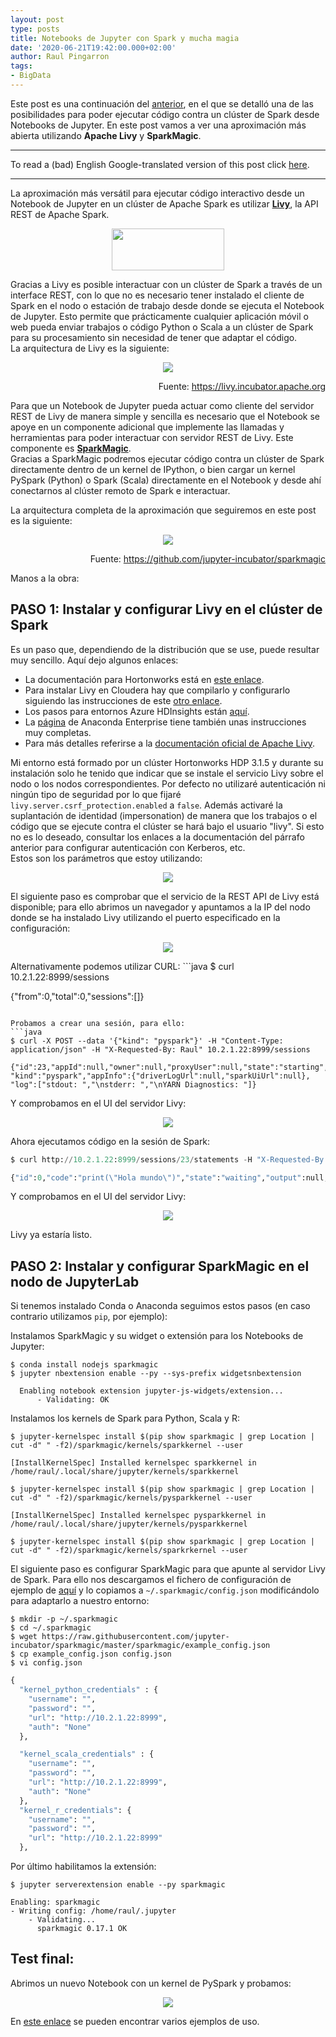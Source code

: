 ```yaml
---
layout: post
type: posts
title: Notebooks de Jupyter con Spark y mucha magia
date: '2020-06-21T19:42:00.000+02:00'
author: Raul Pingarron
tags:
- BigData
---
```

Este post es una continuación del <a href="https://raul-pingarron.github.io/2019/04/26/Jupyter-Notebooks-in-Spark.html" target="_blank">anterior</a>, en el que se detalló una de las posibilidades para poder ejecutar código contra un clúster de Spark desde Notebooks de Jupyter. En este post vamos a ver una aproximación más abierta utilizando **Apache Livy** y **SparkMagic**. 

---
To read a (bad) English Google-translated version of this post click <a href="https://translate.google.com/translate?hl=&sl=es&tl=en&u=https%3A%2F%2Fraul-pingarron.github.io%2F2020%2F06%2F21%2FJupyter-Notebooks-Spark-Parte2.html" target="_blank">here</a>.

---   

La aproximación más versátil para ejecutar código interactivo desde un Notebook de Jupyter en un clúster de Apache Spark es utilizar <a href="https://raul-pingarron.github.io/2019/04/26/Jupyter-Notebooks-in-Spark.html" target="_blank">**Livy**</a>, la API REST de Apache Spark.

<p align="center">
  <img src="/images/posts/Livy_logo.png" width="180" height="67">
</p>

Gracias a Livy es posible interactuar con un clúster de Spark a través de un interface REST, con lo que no es necesario tener instalado el cliente de Spark en el nodo o estación de trabajo desde donde se ejecuta el Notebook de Jupyter. Esto permite que prácticamente cualquier aplicación móvil o web pueda enviar trabajos o código Python o Scala a un clúster de Spark para su procesamiento sin necesidad de tener que adaptar el código.   
La arquitectura de Livy es la siguiente:

<p align="center">
  <img src="/images/posts/livy-architecture.png">
</p>
<p style="text-align:right">Fuente: <a href="https://raul-pingarron.github.io/2019/04/26/Jupyter-Notebooks-in-Spark.html" target="_blank">https://livy.incubator.apache.org</a></p>

Para que un Notebook de Jupyter pueda actuar como cliente del servidor REST de Livy de manera simple y sencilla es necesario que el Notebook se apoye en un componente adicional que implemente las llamadas y herramientas para poder interactuar con servidor REST de Livy. Este componente es <a href="https://github.com/jupyter-incubator/sparkmagic#sparkmagic" target="_blank">**SparkMagic**</a>.   
Gracias a SparkMagic podremos ejecutar código contra un clúster de Spark directamente dentro de un kernel de IPython, o bien cargar un kernel PySpark (Python) o Spark (Scala) directamente en el Notebook y desde ahí conectarnos al clúster remoto de Spark e interactuar.

La arquitectura completa de la aproximación que seguiremos en este post es la siguiente:

<p align="center">
  <img src="/images/posts/sparkmagic_architecture.png">
</p>
<p style="text-align:right">Fuente: <a href="https://github.com/jupyter-incubator/sparkmagic#architecture" target="_blank">https://github.com/jupyter-incubator/sparkmagic</a></p>

Manos a la obra:

## PASO 1: Instalar y configurar Livy en el clúster de Spark  
Es un paso que, dependiendo de la distribución que se use, puede resultar muy sencillo. Aquí dejo algunos enlaces:
- La documentación para Hortonworks está en <a href="https://docs.cloudera.com/HDPDocuments/HDP3/HDP-3.1.5/configuring-zeppelin/content/configuring_livy_on_an_ambari-managed_cluster.html" target="_blank">este enlace</a>.
- Para instalar Livy en Cloudera hay que compilarlo y configurarlo siguiendo las instrucciones de este <a href="https://github.com/cloudera/livy" target="_blank">otro enlace</a>. 
- Los pasos para entornos Azure HDInsights están <a href="https://docs.microsoft.com/es-es/azure/hdinsight/spark/apache-spark-jupyter-notebook-install-locally" target="_blank">aquí</a>. 
- La <a href="https://enterprise-docs.anaconda.com/en/latest/admin/advanced/config-livy-server.html" target="_blank">página</a> de Anaconda Enterprise tiene también unas instrucciones muy completas.
 - Para más detalles referirse a la <a href="https://livy.apache.org/" target="_blank">documentación oficial de Apache Livy</a>.

Mi entorno está formado por un clúster Hortonworks HDP 3.1.5 y durante su instalación solo he tenido que indicar que se instale el servicio Livy sobre el nodo o los nodos correspondientes. Por defecto no utilizaré autenticación ni ningún tipo de seguridad por lo que fijaré `livy.server.csrf_protection.enabled` a `false`. Además activaré la suplantación de identidad (impersonation) de manera que los trabajos o el código que se ejecute contra el clúster se hará bajo el usuario "livy". Si esto no es lo deseado, consultar los enlaces a la documentación del párrafo anterior para configurar autenticación con Kerberos, etc.   
Estos son los parámetros que estoy utilizando:
<p align="center">
  <img src="/images/posts/livy_conf_HDP.jpg">
</p>
El siguiente paso es comprobar que el servicio de la REST API de Livy está disponible; para ello abrimos un navegador y apuntamos a la IP del nodo donde se ha instalado Livy utilizando el puerto especificado en la configuración:
<p align="center">
  <img src="/images/posts/livy_sess_HDP.jpg">
</p>
Alternativamente podemos utilizar CURL:
 ```java
$ curl 10.2.1.22:8999/sessions

{"from":0,"total":0,"sessions":[]}
 ```

Probamos a crear una sesión, para ello:   
 ```java
$ curl -X POST --data '{"kind": "pyspark"}' -H "Content-Type: application/json" -H "X-Requested-By: Raul" 10.2.1.22:8999/sessions

{"id":23,"appId":null,"owner":null,"proxyUser":null,"state":"starting",
 "kind":"pyspark","appInfo":{"driverLogUrl":null,"sparkUiUrl":null},
 "log":["stdout: ","\nstderr: ","\nYARN Diagnostics: "]}
 ```
Y comprobamos en el UI del servidor Livy:
<p align="center">
  <img src="/images/posts/livy_sess_OK_HDP.jpg">
</p>

Ahora ejecutamos código en la sesión de Spark:

 ```python
$ curl http://10.2.1.22:8999/sessions/23/statements -H "X-Requested-By: Raul" -X POST -H 'Content-Type: application/json' -d '{"code":"print(\"Hola mundo\")"}'

{"id":0,"code":"print(\"Hola mundo\")","state":"waiting","output":null,"progress":0.0}
 ```

Y comprobamos en el UI del servidor Livy:
<p align="center">
  <img src="/images/posts/livy_sess_OK_1_HDP.jpg">
</p>


Livy ya estaría listo.

## PASO 2: Instalar y configurar SparkMagic en el nodo de JupyterLab  
Si tenemos instalado Conda o Anaconda seguimos estos pasos (en caso contrario utilizamos `pip`, por ejemplo):

Instalamos SparkMagic y su widget o extensión para los Notebooks de Jupyter:

```unix
$ conda install nodejs sparkmagic
$ jupyter nbextension enable --py --sys-prefix widgetsnbextension

  Enabling notebook extension jupyter-js-widgets/extension...
      - Validating: OK
```

Instalamos los kernels de Spark para Python, Scala y R:

```unix
$ jupyter-kernelspec install $(pip show sparkmagic | grep Location | cut -d" " -f2)/sparkmagic/kernels/sparkkernel --user

[InstallKernelSpec] Installed kernelspec sparkkernel in /home/raul/.local/share/jupyter/kernels/sparkkernel

$ jupyter-kernelspec install $(pip show sparkmagic | grep Location | cut -d" " -f2)/sparkmagic/kernels/pysparkkernel --user

[InstallKernelSpec] Installed kernelspec pysparkkernel in /home/raul/.local/share/jupyter/kernels/pysparkkernel

$ jupyter-kernelspec install $(pip show sparkmagic | grep Location | cut -d" " -f2)/sparkmagic/kernels/sparkrkernel --user
```

El siguiente paso es configurar SparkMagic para que apunte al servidor Livy de Spark. 
Para ello nos descargamos el fichero de configuración de ejemplo de <a href="https://github.com/jupyter-incubator/sparkmagic/blob/master/sparkmagic/example_config.json" target="_blank">aquí</a> y lo copiamos a `~/.sparkmagic/config.json` modificándolo para adaptarlo a nuestro entorno:

```unix
$ mkdir -p ~/.sparkmagic
$ cd ~/.sparkmagic
$ wget https://raw.githubusercontent.com/jupyter-incubator/sparkmagic/master/sparkmagic/example_config.json
$ cp example_config.json config.json
$ vi config.json
```
```python
{
  "kernel_python_credentials" : {
    "username": "",
    "password": "",
    "url": "http://10.2.1.22:8999",
    "auth": "None"
  },

  "kernel_scala_credentials" : {
    "username": "",
    "password": "",
    "url": "http://10.2.1.22:8999",
    "auth": "None"
  },
  "kernel_r_credentials": {
    "username": "",
    "password": "",
    "url": "http://10.2.1.22:8999"
  },
```

Por último habilitamos la extensión:

```unix
$ jupyter serverextension enable --py sparkmagic

Enabling: sparkmagic
- Writing config: /home/raul/.jupyter
    - Validating...
      sparkmagic 0.17.1 OK

```

## Test final:

Abrimos un nuevo Notebook con un kernel de PySpark y probamos:

<p align="center">
  <a href="/images/posts/SparkMagic_NB.jpg" target="_blank"> <img src="/images/posts/SparkMagic_NB.jpg"> </a>
</p>

En <a href="https://github.com/jupyter-incubator/sparkmagic/tree/master/examples" target="_blank">este enlace</a> se pueden encontrar varios ejemplos de uso.

